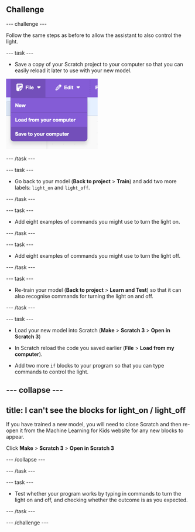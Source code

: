 ## Challenge

--- challenge ---

Follow the same steps as before to allow the assistant to also control the light.

--- task ---

+ Save a copy of your Scratch project to your computer so that you can easily reload it later to use with your new model.

![Click on File and then Save to computer](images/save-to-computer.png)

--- /task ---

--- task ---

+ Go back to your model (**Back to project** > **Train**) and add two more labels: `light_on` and `light_off`.

--- /task ---

--- task ---

+ Add eight examples of commands you might use to turn the light on.

--- /task ---

--- task ---

+ Add eight examples of commands you might use to turn the light off.

--- /task ---

--- task ---

+ Re-train your model (**Back to project** > **Learn and Test**) so that it can also recognise commands for turning the light on and off.

--- /task ---

--- task ---

+ Load your new model into Scratch (**Make** > **Scratch 3** > **Open in Scratch 3**)

+ In Scratch reload the code you saved earlier (**File** > **Load from my computer**).

+ Add two more `if` blocks to your program so that you can type commands to control the light.

--- collapse ---
---
title: I can't see the blocks for light_on / light_off
---

If you have trained a new model, you will need to close Scratch and then re-open it from the Machine Learning for Kids website for any new blocks to appear.

Click **Make** > **Scratch 3** > **Open in Scratch 3**

--- /collapse ---

--- /task ---

--- task ---

+ Test whether your program works by typing in commands to turn the light on and off, and checking whether the outcome is as you expected.

--- /task ---

--- /challenge ---
